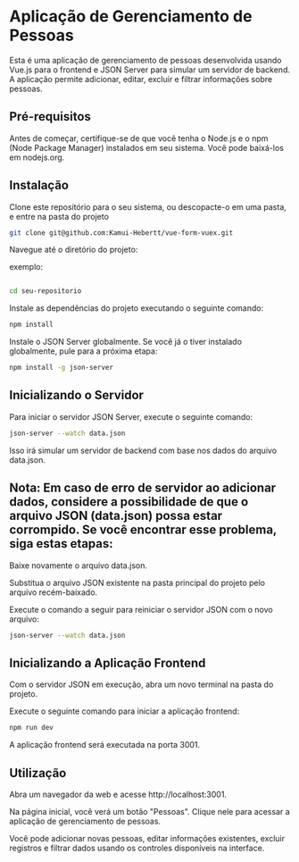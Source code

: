 # Aplicação de Gerenciamento de Pessoas

Esta é uma aplicação de gerenciamento de pessoas desenvolvida usando Vue.js para o frontend e JSON Server para simular um servidor de backend. A aplicação permite adicionar, editar, excluir e filtrar informações sobre pessoas.

## Pré-requisitos
Antes de começar, certifique-se de que você tenha o Node.js e o npm (Node Package Manager) instalados em seu sistema. Você pode baixá-los em nodejs.org.

## Instalação
Clone este repositório para o seu sistema, ou descopacte-o em uma pasta, e entre na pasta do projeto


```bash
git clone git@github.com:Kamui-Hebertt/vue-form-vuex.git
```
Navegue até o diretório do projeto:

exemplo:

```bash

cd seu-repositorio
```
Instale as dependências do projeto executando o seguinte comando:

```bash
npm install
```
Instale o JSON Server globalmente. Se você já o tiver instalado globalmente, pule para a próxima etapa:


```bash
npm install -g json-server
```

## Inicializando o Servidor
Para iniciar o servidor JSON Server, execute o seguinte comando:

```bash
json-server --watch data.json
```
Isso irá simular um servidor de backend com base nos dados do arquivo data.json.


## Nota: Em caso de erro de servidor ao adicionar dados, considere a possibilidade de que o arquivo JSON (data.json) possa estar corrompido. Se você encontrar esse problema, siga estas etapas:

Baixe novamente o arquivo data.json.

Substitua o arquivo JSON existente na pasta principal do projeto pelo arquivo recém-baixado.

Execute o comando a seguir para reiniciar o servidor JSON com o novo arquivo:
 
```bash
json-server --watch data.json
```

## Inicializando a Aplicação Frontend
Com o servidor JSON em execução, abra um novo terminal na pasta do projeto.

Execute o seguinte comando para iniciar a aplicação frontend:

```bash
npm run dev
```

A aplicação frontend será executada na porta 3001.

## Utilização
Abra um navegador da web e acesse http://localhost:3001.

Na página inicial, você verá um botão "Pessoas". Clique nele para acessar a aplicação de gerenciamento de pessoas.

Você pode adicionar novas pessoas, editar informações existentes, excluir registros e filtrar dados usando os controles disponíveis na interface.